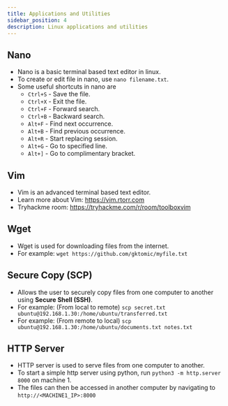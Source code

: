 ```yaml
---
title: Applications and Utilities
sidebar_position: 4
description: Linux applications and utilities
---
```


## Nano
- Nano is a basic terminal based text editor in linux.
- To create or edit file in nano, use `nano filename.txt`.
- Some useful shortcuts in nano are
    - `Ctrl+S` - Save the file.
    - `Ctrl+X` - Exit the file.
    - `Ctrl+F` - Forward search.
    - `Ctrl+B` - Backward search.
    - `Alt+F` - Find next occurrence.
    - `Alt+B` - Find previous occurrence.
    - `Alt+R` - Start replacing session.
    - `Alt+G` - Go to specified line.
    - `Alt+]` - Go to complimentary bracket.

## Vim
- Vim is an advanced terminal based text editor.
- Learn more about Vim: https://vim.rtorr.com
- Tryhackme room: https://tryhackme.com/r/room/toolboxvim

## Wget
- Wget is used for downloading files from the internet.
- For example: `wget https://github.com/gktomic/myfile.txt`

## Secure Copy (SCP)
- Allows the user to securely copy files from one computer to another using **Secure Shell (SSH)**.
- For example: (From local to remote) `scp secret.txt ubuntu@192.168.1.30:/home/ubuntu/transferred.txt`
- For example: (From remote to local) `scp ubuntu@192.168.1.30:/home/ubuntu/documents.txt notes.txt`

## HTTP Server
- HTTP server is used to serve files from one computer to another.
- To start a simple http server using python, run `python3 -m http.server 8000`  on machine 1.
- The files can then be accessed in another computer by navigating to `http://<MACHINE1_IP>:8000`